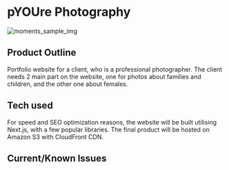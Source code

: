 # pYOUre Photography

![moments_sample_img](https://i.imgur.com/zg4iObf.jpg)

## Product Outline

Portfolio website for a client, who is a professional photographer. The client needs 2 main part on the website, one for photos about families and children, and the other one about females. 

## Tech used

For speed and SEO optimization reasons, the website will be built utilising Next.js, with a few popular libraries. The final product will be hosted on Amazon S3 with CloudFront CDN. 

## Current/Known Issues


